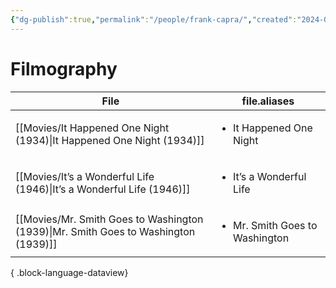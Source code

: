 ```yaml
---
{"dg-publish":true,"permalink":"/people/frank-capra/","created":"2024-06-17","updated":"2024-06-17"}
---
```



# Filmography

| File                                                                                   | file.aliases                                   |
| -------------------------------------------------------------------------------------- | ---------------------------------------------- |
| [[Movies/It Happened One Night (1934)\|It Happened One Night (1934)]]               | <ul><li>It Happened One Night</li></ul>        |
| [[Movies/It’s a Wonderful Life (1946)\|It’s a Wonderful Life (1946)]]               | <ul><li>It’s a Wonderful Life</li></ul>        |
| [[Movies/Mr. Smith Goes to Washington (1939)\|Mr. Smith Goes to Washington (1939)]] | <ul><li>Mr. Smith Goes to Washington</li></ul> |

{ .block-language-dataview}
